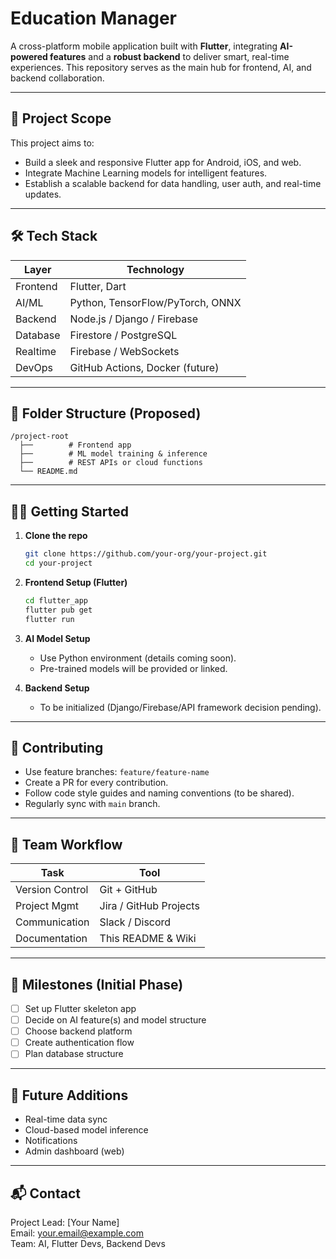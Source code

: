 # Education Manager

A cross-platform mobile application built with **Flutter**, integrating **AI-powered features** and a **robust backend** to deliver smart, real-time experiences. This repository serves as the main hub for frontend, AI, and backend collaboration.

---

## 📌 Project Scope

This project aims to:
- Build a sleek and responsive Flutter app for Android, iOS, and web.
- Integrate Machine Learning models for intelligent features.
- Establish a scalable backend for data handling, user auth, and real-time updates.

---

## 🛠 Tech Stack

| Layer      | Technology                    |
|------------|-------------------------------|
| Frontend   | Flutter, Dart                 |
| AI/ML      | Python, TensorFlow/PyTorch, ONNX |
| Backend    | Node.js / Django / Firebase   |
| Database   | Firestore / PostgreSQL        |
| Realtime   | Firebase / WebSockets         |
| DevOps     | GitHub Actions, Docker (future) |

---

## 🧩 Folder Structure (Proposed)

```
/project-root
  ├──        # Frontend app
  ├──        # ML model training & inference
  ├──        # REST APIs or cloud functions
  └── README.md
```

---

## 🧑‍💻 Getting Started

1. **Clone the repo**
   ```bash
   git clone https://github.com/your-org/your-project.git
   cd your-project
   ```

2. **Frontend Setup (Flutter)**
   ```bash
   cd flutter_app
   flutter pub get
   flutter run
   ```

3. **AI Model Setup**
   - Use Python environment (details coming soon).
   - Pre-trained models will be provided or linked.

4. **Backend Setup**
   - To be initialized (Django/Firebase/API framework decision pending).

---

## 🤝 Contributing

- Use feature branches: `feature/feature-name`
- Create a PR for every contribution.
- Follow code style guides and naming conventions (to be shared).
- Regularly sync with `main` branch.

---

## 🔄 Team Workflow

| Task            | Tool                 |
|-----------------|----------------------|
| Version Control | Git + GitHub         |
| Project Mgmt    | Jira / GitHub Projects |
| Communication   | Slack / Discord      |
| Documentation   | This README & Wiki   |

---

## 📅 Milestones (Initial Phase)

- [ ] Set up Flutter skeleton app
- [ ] Decide on AI feature(s) and model structure
- [ ] Choose backend platform
- [ ] Create authentication flow
- [ ] Plan database structure

---

## 🧠 Future Additions

- Real-time data sync
- Cloud-based model inference
- Notifications
- Admin dashboard (web)

---

## 📬 Contact

Project Lead: [Your Name]  
Email: your.email@example.com  
Team: AI, Flutter Devs, Backend Devs  
